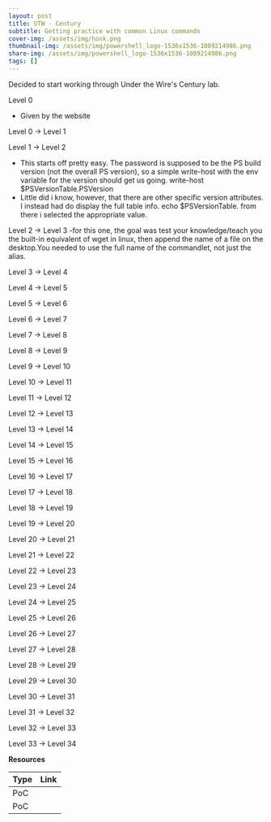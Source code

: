 ```yaml
---
layout: post
title: UTW - Century
subtitle: Getting practice with common Linux commands
cover-img: /assets/img/honk.png
thumbnail-img: /assets/img/powershell_logo-1536x1536-1089214986.png
share-img: /assets/img/powershell_logo-1536x1536-1089214986.png
tags: []
---
```


Decided to start working through Under the Wire's Century lab.


Level 0
- Given by the website

Level 0 → Level 1

Level 1 → Level 2
- This starts off pretty easy. The password is supposed to be the PS build version (not the overall PS version), so a simple write-host with the env variable for the version should get us going. write-host $PSVersionTable.PSVersion
- Little did i know, however, that there are other specific version attributes. I instead had do display the full table info. echo $PSVersionTable. from there i selected the appropriate value.

Level 2 → Level 3
-for this one, the goal was test your knowledge/teach you the built-in equivalent of wget in linux, then append the name of a file on the desktop.You needed to use the full name of the commandlet, not just the alias. 

Level 3 → Level 4

Level 4 → Level 5

Level 5 → Level 6

Level 6 → Level 7

Level 7 → Level 8

Level 8 → Level 9
  
Level 9 → Level 10

Level 10 → Level 11
  
Level 11 → Level 12

Level 12 → Level 13

Level 13 → Level 14

Level 14 → Level 15

Level 15 → Level 16

Level 16 → Level 17

Level 17 → Level 18

Level 18 → Level 19

Level 19 → Level 20

Level 20 → Level 21

Level 21 → Level 22

Level 22 → Level 23

Level 23 → Level 24

Level 24 → Level 25

Level 25 → Level 26

Level 26 → Level 27

Level 27 → Level 28

Level 28 → Level 29

Level 29 → Level 30

Level 30 → Level 31

Level 31 → Level 32

Level 32 → Level 33

Level 33 → Level 34

**Resources**

| Type | Link |
| :------ | :--- |
| PoC ||
| PoC ||

```
